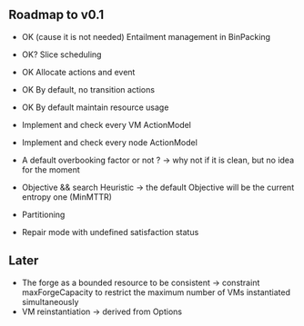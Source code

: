 Roadmap to v0.1
----------------

- OK (cause it is not needed) Entailment management in BinPacking
- OK? Slice scheduling
- OK Allocate actions and event
- OK By default, no transition actions
- OK By default maintain resource usage
- Implement and check every VM ActionModel
- Implement and check every node ActionModel

- A default overbooking factor or not ?
  -> why not if it is clean, but no idea for the moment

- Objective && search Heuristic
   -> the default Objective will be the current entropy one (MinMTTR)
- Partitioning
- Repair mode with undefined satisfaction status

Later
-----------------
- The forge as a bounded resource to be consistent
 -> constraint maxForgeCapacity to restrict the maximum number of VMs instantiated simultaneously
- VM reinstantiation
    -> derived from Options
